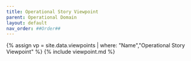 ```yaml
---
title: Operational Story Viewpoint
parent: Operational Domain
layout: default
nav_order: ##Order##
---
```

{% assign vp = site.data.viewpoints | where: "Name","Operational Story Viewpoint" %}
{% include viewpoint.md %}